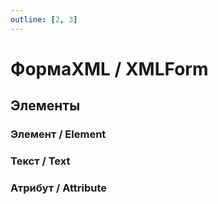 ```yaml
---
outline: [2, 3]
---
```


# ФормаXML / XMLForm


## Элементы


### Элемент / Element


### Текст / Text


### Атрибут / Attribute

